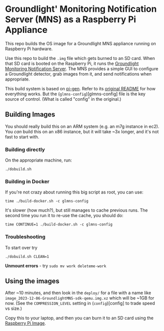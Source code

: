 # Groundlight' Monitoring Notification Server (MNS) as a Raspberry Pi Appliance

This repo builds the OS image for a Groundlight MNS appliance running on Raspberry Pi hardware.

Use this repo to build the `.img` file which gets burned to an SD card.  When that SD card is booted on the Raspberry Pi, 
it runs the [Groundlight Monitoring Notification Server](https://github.com/groundlight/monitoring-notification-server).
The MNS provides a simple GUI to configure a Groundlight detector, grab images from it, and send notifications when
appropriate.

This build system is based on [pi-gen](https://github.com/RPi-Distro/pi-gen).  Refer to its [original README](PI-GEN-README.md) for how everything works.  But the (`glmns-config`)[glmns-config] file is the key source of control.  (What is called "config" in the original.)

## Building Images

You should really build this on an ARM system (e.g. an m7g instance in ec2).  
You _can_ build this on an x86 instance, but it will take ~3x longer, and it's not fast to start with.

### Building directly

On the appropriate machine, run:

```
./dobuild.sh
```

### Building in Docker

If you're not crazy about running this big script as root, you can use:

```
time ./build-docker.sh -c glmns-config
```

It's slower (how much?), but still manages to cache previous runs.  The second time you run it
to re-use the cache, you should do:

```
time CONTINUE=1 ./build-docker.sh -c glmns-config
```

### Troubleshooting

To start over try

```
./dobuild.sh CLEAN=1
```

**Unmount errors** - try `sudo mv work deleteme-work`

## Using the images

After ~10 minutes, and then look in the `deploy/` for a file with a name like
`image_2023-12-06-GroundlightMNS-sdk-qemu.img.xz` which will be ~1GB for now.
(See the `COMPRESSION_LEVEL` setting in (`config`)[config] to trade speed vs size.)

Copy this to your laptop, and then you can burn it to an SD card using the [Raspberry Pi Image](https://github.com/raspberrypi/rpi-imager).


